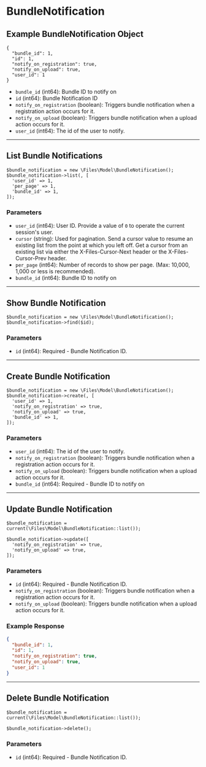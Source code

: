 # BundleNotification

## Example BundleNotification Object

```
{
  "bundle_id": 1,
  "id": 1,
  "notify_on_registration": true,
  "notify_on_upload": true,
  "user_id": 1
}
```

* `bundle_id` (int64): Bundle ID to notify on
* `id` (int64): Bundle Notification ID
* `notify_on_registration` (boolean): Triggers bundle notification when a registration action occurs for it.
* `notify_on_upload` (boolean): Triggers bundle notification when a upload action occurs for it.
* `user_id` (int64): The id of the user to notify.

---

## List Bundle Notifications

```
$bundle_notification = new \Files\Model\BundleNotification();
$bundle_notification->list(, [
  'user_id' => 1,
  'per_page' => 1,
  'bundle_id' => 1,
]);
```


### Parameters

* `user_id` (int64): User ID.  Provide a value of `0` to operate the current session's user.
* `cursor` (string): Used for pagination.  Send a cursor value to resume an existing list from the point at which you left off.  Get a cursor from an existing list via either the X-Files-Cursor-Next header or the X-Files-Cursor-Prev header.
* `per_page` (int64): Number of records to show per page.  (Max: 10,000, 1,000 or less is recommended).
* `bundle_id` (int64): Bundle ID to notify on

---

## Show Bundle Notification

```
$bundle_notification = new \Files\Model\BundleNotification();
$bundle_notification->find($id);
```


### Parameters

* `id` (int64): Required - Bundle Notification ID.

---

## Create Bundle Notification

```
$bundle_notification = new \Files\Model\BundleNotification();
$bundle_notification->create(, [
  'user_id' => 1,
  'notify_on_registration' => true,
  'notify_on_upload' => true,
  'bundle_id' => 1,
]);
```


### Parameters

* `user_id` (int64): The id of the user to notify.
* `notify_on_registration` (boolean): Triggers bundle notification when a registration action occurs for it.
* `notify_on_upload` (boolean): Triggers bundle notification when a upload action occurs for it.
* `bundle_id` (int64): Required - Bundle ID to notify on

---

## Update Bundle Notification

```
$bundle_notification = current(\Files\Model\BundleNotification::list());

$bundle_notification->update([
  'notify_on_registration' => true,
  'notify_on_upload' => true,
]);
```

### Parameters

* `id` (int64): Required - Bundle Notification ID.
* `notify_on_registration` (boolean): Triggers bundle notification when a registration action occurs for it.
* `notify_on_upload` (boolean): Triggers bundle notification when a upload action occurs for it.

### Example Response

```json
{
  "bundle_id": 1,
  "id": 1,
  "notify_on_registration": true,
  "notify_on_upload": true,
  "user_id": 1
}
```

---

## Delete Bundle Notification

```
$bundle_notification = current(\Files\Model\BundleNotification::list());

$bundle_notification->delete();
```

### Parameters

* `id` (int64): Required - Bundle Notification ID.

